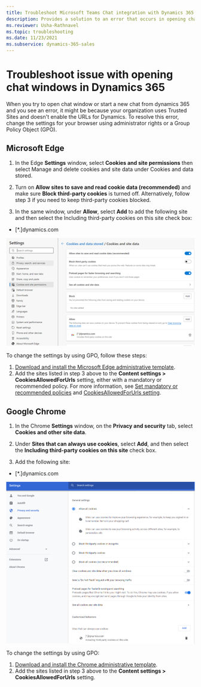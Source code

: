 ```yaml
---
title: Troubleshoot Microsoft Teams Chat integration with Dynamics 365
description: Provides a solution to an error that occurs in opening chat windows when using Teams Chat in Microsoft Dynamics CRM .
ms.reviewer: Usha-Rathnavel
ms.topic: troubleshooting
ms.date: 11/23/2021
ms.subservice: dynamics-365-sales
---
```


# Troubleshoot issue with opening chat windows in Dynamics 365

When you try to open chat window or start a new chat from dynamics 365 and you see an error, it might be because your organization uses Trusted Sites and doesn't enable the URLs for Dynamics. To resolve this error, change the settings for your browser using administrator rights or a Group Policy Object (GPO).

## Microsoft Edge

1. In the Edge **Settings** window, select **Cookies and site permissions** then select Manage and delete cookies and site data under Cookies and data stored.

2. Turn on **Allow sites to save and read cookie data (recommended)** and make sure **Block third-party cookies** is turned off. Alternatively, follow step 3 if you need to keep third-party cookies blocked.

1. In the same window, under **Allow**, select **Add** to add the following site and then select the Including third-party cookies on this site check box:

- [*.]dynamics.com

![Edge settings](media/dynamics-embed-collab-error/edge-settings-cookies-error-collab.PNG)

To change the settings by using GPO, follow these steps:

1. [Download and install the Microsoft Edge administrative template](/deployedge/configure-microsoft-edge#1-download-and-install-the-microsoft-edge-administrative-template).
1. Add the sites listed in step 3 above to the **Content settings > CookiesAllowedForUrls** setting, either with a mandatory or recommended policy. For more information, see [Set mandatory or recommended policies](/deployedge/configure-microsoft-edge#2-set-mandatory-or-recommended-policies) and [CookiesAllowedForUrls setting](/deployedge/microsoft-edge-policies#cookiesallowedforurls).

## Google Chrome

1. In the Chrome **Settings** window, on the **Privacy and security** tab, select **Cookies and other site data**.

1. Under **Sites that can always use cookies**, select **Add**, and then select the **Including third-party cookies on this site** check box.

1. Add the following site:
- [*.]dynamics.com

![Chrome settings](media/dynamics-embed-collab-error/chrome-settings-cookies-error-collab.PNG)

To change the settings by using GPO:
1. [Download and install the Chrome administrative template](https://support.google.com/chrome/a/answer/187202).
1. Add the sites listed in step 3 above to the **Content settings > CookiesAllowedForUrls** setting.
